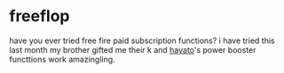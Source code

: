 # freeflop
have you ever tried free fire paid subscription functions?
i have tried this last month my brother gifted me their k and [hayato](https://freefservers.com/)'s power booster functtions work amazingling. 
